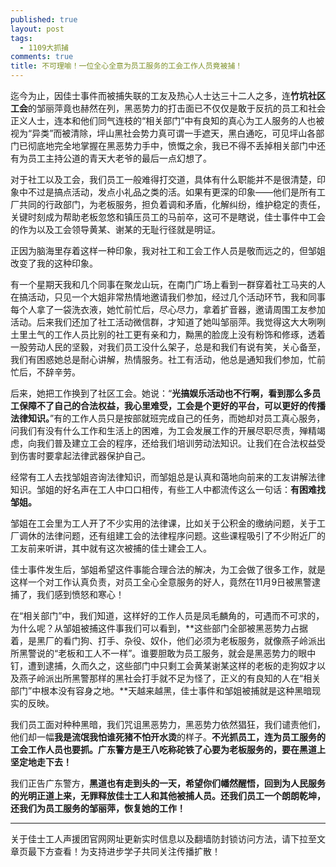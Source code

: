 ```yaml
---
published: true
layout: post
tags: 
  - 1109大抓捕
comments: true
title: 不可理喻！一位全心全意为员工服务的工会工作人员竟被捕！
---
```


迄今为止，因佳士事件而被捕失联的工友及热心人士达三十二人之多，连**竹坑社区工会**的邹丽萍竟也赫然在列，黑恶势力的打击面已不仅仅是敢于反抗的员工和社会正义人士，连本和他们同气连枝的“相关部门”中有良知的真心为工人服务的人也被视为“异类”而被清除，坪山黑社会势力真可谓一手遮天，黑白通吃，可见坪山各部门已彻底地完全地掌握在黑恶势力手中，愤慨之余，我已不得不丢掉相关部门中还有为员工主持公道的青天大老爷的最后一点幻想了。

对于社工以及工会，我们员工一般难得打交道，具体有什么职能并不是很清楚，印象中不过是搞点活动，发点小礼品之类的活。如果有更深的印象——他们是所有工厂共同的行政部门，为老板服务，担负着调和矛盾，化解纠纷，维护稳定的责任，关键时刻成为帮助老板忽悠和镇压员工的马前卒，这可不是瞎说，佳士事件中工会的作为以及工会领导黄某、谢某的无耻行径就是明证。

正因为脑海里存着这样一种印象，我对社工和工会工作人员是敬而远之的，但邹姐改变了我的这种印象。

有一个星期天我和几个同事在聚龙山玩，在南门广场上看到一群穿着社工马夹的人在搞活动，只见一个大姐非常热情地邀请我们参加，经过几个活动环节，我和同事每个人拿了一袋洗衣液，她忙前忙后，尽心尽力，拿着扩音器，邀请周围工友参加活动。后来我们还加了社工活动微信群，才知道了她叫邹丽萍。我觉得这大大咧咧土里土气的工作人员比别的社工更有亲和力，黝黑的脸庞上没有粉饰和修琢，透着一股劳动人民的坚毅，对我们员工没什么架子，总是和我们有说有笑，关心备至，我们有困惑她总是耐心讲解，热情服务。社工有活动，他总是通知我们参加，忙前忙后，不辞辛劳。

后来，她把工作换到了社区工会。她说：“**光搞娱乐活动也不行啊，看到那么多员工保障不了自己的合法权益，我心里难受，工会是个更好的平台，可以更好的传播法律知识。**”有的工作人员只是按部就班完成自己的任务，而她却对员工真心服务，问我们有没有什么工作和生活上的困难，为工会发展工作的开展尽职尽责，殚精竭虑，向我们普及建立工会的程序，还给我们培训劳动法知识。让我们在合法权益受到伤害时要拿起法律武器保护自己。

经常有工人去找邹姐咨询法律知识，而邹姐总是认真和蔼地向前来的工友讲解法律知识。邹姐的好名声在工人中口口相传，有些工人中都流传这么一句话：**有困难找邹姐。**

邹姐在工会里为工人开了不少实用的法律课，比如关于公积金的缴纳问题，关于工厂调休的法律问题，还有组建工会的法律程序问题。这些课程吸引了不少附近厂的工友前来听讲，其中就有这次被捕的佳士建会工人。

佳士事件发生后，邹姐希望这件事能合理合法的解决，为工会做了很多工作，就是这样一个对工作认真负责，对员工全心全意服务的好人，竟然在11月9日被黑警逮捕了，我们感到愤怒和寒心！

在“相关部门”中，我们知道，这样好的工作人员是凤毛麟角的，可遇而不可求的，为什么呢？从邹姐被捕这件事我们可以看到，**这些部门全部被黑恶势力占据着，是黑厂的看门狗、打手、杂役、奴仆，他们必须为老板服务，就像燕子岭派出所黑警说的“老板和工人不一样”。谁要胆敢为员工服务，就会是黑恶势力的眼中钉，遭到逮捕，久而久之，这些部门中只剩工会黄某谢某这样的老板的走狗奴才以及燕子岭派出所黑警那样的黑社会打手就不足为怪了，正义的有良知的人在“相关部门”中根本没有容身之地。**天越来越黑，佳士事件和邹姐被捕就是这种黑暗现实的反映。

我们员工面对种种黑暗，我们咒诅黑恶势力，黑恶势力依然猖狂，我们谴责他们，他们却一幅**我是流氓我怕谁死猪不怕开水烫**的样子。**不光抓员工，连为员工服务的工会工作人员也要抓。广东警方是王八吃称砣铁了心要为老板服务的，要在黑道上坚定地走下去！**

我们正告广东警方，**黑道也有走到头的一天，希望你们幡然醒悟，回到为人民服务的光明正道上来，无罪释放佳士工人和其他被捕人员。还我们员工一个朗朗乾坤，还我们为员工服务的邹丽萍，恢复她的工作！**

---
关于佳士工人声援团官网网址更新实时信息以及翻墙防封锁访问方法，请下拉至文章页最下方查看！为支持进步学子共同关注传播扩散！
